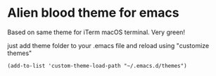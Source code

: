 # Alien blood theme for emacs

Based on same theme for iTerm macOS terminal. Very green!

just add theme folder to your .emacs file and reload using "customize themes"

```
(add-to-list 'custom-theme-load-path "~/.emacs.d/themes")
```

